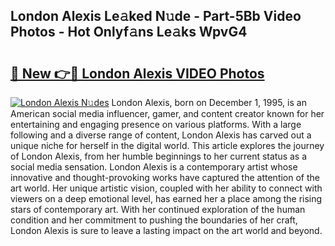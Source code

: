 ## London Alexis Le𝚊ked N𝚞de - Part-5Bb Video Photos - Hot Onlyf𝚊ns Le𝚊ks WpvG4

# <h2><a href="http://ac13376.deff.icu/?id=London+Alexis">🔗 New 👉🔴 London Alexis VIDEO Photos</a></h2>

[![London Alexis N𝚞des](https://i.imgur.com/rIISA9y.gif)](http://ac13376.deff.icu/?id=London+Alexis)
London Alexis, born on December 1, 1995, is an American social media influencer, gamer, and content creator known for her entertaining and engaging presence on various platforms. With a large following and a diverse range of content, London Alexis has carved out a unique niche for herself in the digital world. This article explores the journey of London Alexis, from her humble beginnings to her current status as a social media sensation. London Alexis is a contemporary artist whose innovative and thought-provoking works have captured the attention of the art world. Her unique artistic vision, coupled with her ability to connect with viewers on a deep emotional level, has earned her a place among the rising stars of contemporary art. With her continued exploration of the human condition and her commitment to pushing the boundaries of her craft, London Alexis is sure to leave a lasting impact on the art world and beyond.
